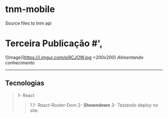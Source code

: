 # tnm-mobile
Source files to tnm api
# Terceira Publicação #',

![Image](https://i.imgur.com/pi9CJOW.jpg =200x200)
_Alimentando conhecimento_
___
## Tecnologias
> 1- React
> > 1.1- React-Router-Dom
> 2- **Showndown**
> 3- Testando deploy no site.
